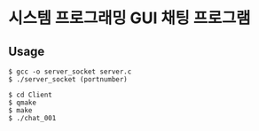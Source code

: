 # 시스템 프로그래밍 GUI 채팅 프로그램

## Usage
```Shell
$ gcc -o server_socket server.c
$ ./server_socket (portnumber)

$ cd Client
$ qmake
$ make
$ ./chat_001

```
